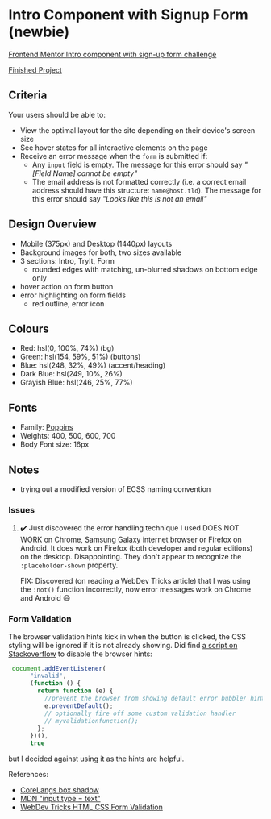 # Intro Component with Signup Form (newbie)

[Frontend Mentor Intro component with sign-up form challenge](https://www.frontendmentor.io/challenges/intro-component-with-signup-form-5cf91bd49edda32581d28fd1)

[Finished Project](https://janegca.github.io/fem-challenges/09-intro-comp/index.html)

## Criteria

Your users should be able to:

- View the optimal layout for the site depending on their device's screen size
- See hover states for all interactive elements on the page
- Receive an error message when the `form` is submitted if:
  - Any `input` field is empty. The message for this error should say _"[Field
    Name] cannot be empty"_
  - The email address is not formatted correctly (i.e. a correct email address
    should have this structure: `name@host.tld`). The message for this error
    should say _"Looks like this is not an email"_

## Design Overview

- Mobile (375px) and Desktop (1440px) layouts
- Background images for both, two sizes available
- 3 sections: Intro, TryIt, Form
  - rounded edges with matching, un-blurred shadows on bottom edge only
- hover action on form button
- error highlighting on form fields
  - red outline, error icon

## Colours

- Red: hsl(0, 100%, 74%) (bg)
- Green: hsl(154, 59%, 51%) (buttons)
- Blue: hsl(248, 32%, 49%) (accent/heading)
- Dark Blue: hsl(249, 10%, 26%)
- Grayish Blue: hsl(246, 25%, 77%)

## Fonts

- Family: [Poppins](https://fonts.google.com/specimen/Poppins)
- Weights: 400, 500, 600, 700
- Body Font size: 16px

## Notes

- trying out a modified version of ECSS naming convention

### Issues

1. ✔️ Just discovered the error handling technique I used DOES NOT WORK on
   Chrome, Samsung Galaxy internet browser or Firefox on Android. It does work
   on Firefox (both developer and regular editions) on the desktop.
   Disappointing. They don't appear to recognize the `:placeholder-shown`
   property.

   FIX: Discovered (on reading a WebDev Tricks article) that I was using the
   `:not()` function incorrectly, now error messages work on Chrome and Android
   😄

### Form Validation

The browser validation hints kick in when the button is clicked, the CSS styling
will be ignored if it is not already showing. Did find
[a script on Stackoverflow](https://stackoverflow.com/questions/5478800/override-css-for-html5-form-validation-required-popup)
to disable the browser hints:

```javascript
 document.addEventListener(
      "invalid",
      (function () {
        return function (e) {
          //prevent the browser from showing default error bubble/ hint
          e.preventDefault();
          // optionally fire off some custom validation handler
          // myvalidationfunction();
        };
      })(),
      true
```

but I decided against using it as the hints are helpful.

References:

- [CoreLangs box shadow](http://www.corelangs.com/css/box/shadow.html)
- [MDN "input type = text"](https://developer.mozilla.org/en-US/docs/Web/HTML/Element/input/text)
- [WebDev Tricks HTML CSS Form Validation](https://webdevtrick.com/html-css-form-validation/)
